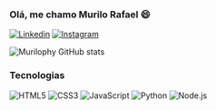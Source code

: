 
### Olá, me chamo Murilo Rafael 😄

[![Linkedin](https://img.shields.io/badge/LinkedIn-0077B5?style=for-the-badge&logo=linkedin&logoColor=white)](https://www.linkedin.com/in/murilo-oliveira-668b36a9/)
[![Instagram](https://img.shields.io/badge/Instagram-E4405F?style=for-the-badge&logo=instagram&logoColor=white)](https://www.instagram.com/murilovzs/)


![Murilophy GitHub stats](https://github-readme-stats.vercel.app/api?username=Murilophy&show_icons=true&theme=radical)

### Tecnologias 

<div style="display: inline-block;">
    <img text-align: center alt="HTML5" src="https://img.shields.io/badge/HTML5-E34F26?style=for-the-badge&logo=html5&logoColor=white"/>
</div>
<div style="display: inline-block;">
    <img text-align: center alt="CSS3" src="https://img.shields.io/badge/CSS3-1572B6?style=for-the-badge&logo=css3&logoColor=white"/>
</div>
<div style="display: inline-block;">
    <img text-align: center alt="JavaScript" src="https://img.shields.io/badge/JavaScript-F7DF1E?style=for-the-badge&logo=javascript&logoColor=black"/>
</div>
<div style="display: inline-block;">
    <img text-align: center alt="Python" src="https://img.shields.io/badge/Python-3776AB?style=for-the-badge&logo=python&logoColor=white"/>
</div>
<div style="display: inline-block;">
    <img text-align: center alt="Node.js" src="https://img.shields.io/badge/Node.js-43853D?style=for-the-badge&logo=node.js&logoColor=white"/>
</div>
